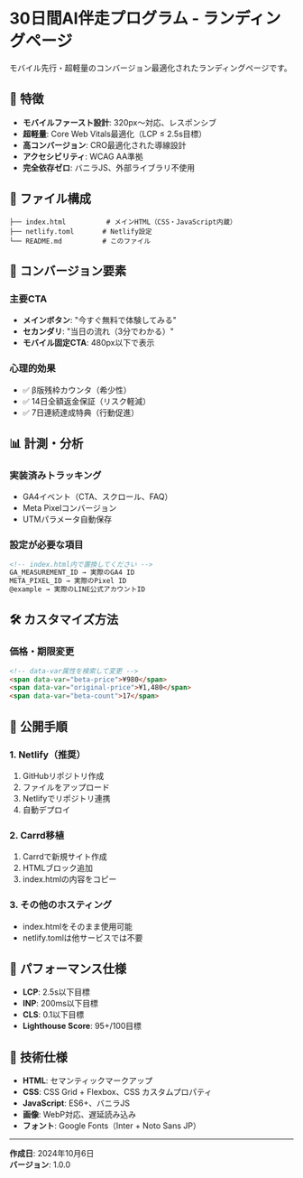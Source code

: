 # 30日間AI伴走プログラム - ランディングページ

モバイル先行・超軽量のコンバージョン最適化されたランディングページです。

## 🚀 特徴

- **モバイルファースト設計**: 320px〜対応、レスポンシブ
- **超軽量**: Core Web Vitals最適化（LCP ≤ 2.5s目標）
- **高コンバージョン**: CRO最適化された導線設計
- **アクセシビリティ**: WCAG AA準拠
- **完全依存ゼロ**: バニラJS、外部ライブラリ不使用

## 📁 ファイル構成

```
├── index.html          # メインHTML（CSS・JavaScript内蔵）
├── netlify.toml       # Netlify設定
└── README.md          # このファイル
```

## 🎯 コンバージョン要素

### 主要CTA
- **メインボタン**: "今すぐ無料で体験してみる"
- **セカンダリ**: "当日の流れ（3分でわかる）"
- **モバイル固定CTA**: 480px以下で表示

### 心理的効果
- ✅ β版残枠カウンタ（希少性）
- ✅ 14日全額返金保証（リスク軽減）
- ✅ 7日連続達成特典（行動促進）

## 📊 計測・分析

### 実装済みトラッキング
- GA4イベント（CTA、スクロール、FAQ）
- Meta Pixelコンバージョン
- UTMパラメータ自動保存

### 設定が必要な項目
```html
<!-- index.html内で置換してください -->
GA_MEASUREMENT_ID → 実際のGA4 ID
META_PIXEL_ID → 実際のPixel ID
@example → 実際のLINE公式アカウントID
```

## 🛠 カスタマイズ方法

### 価格・期限変更
```html
<!-- data-var属性を検索して変更 -->
<span data-var="beta-price">¥980</span>
<span data-var="original-price">¥1,480</span>
<span data-var="beta-count">17</span>
```

## 🚀 公開手順

### 1. Netlify（推奨）
1. GitHubリポジトリ作成
2. ファイルをアップロード
3. Netlifyでリポジトリ連携
4. 自動デプロイ

### 2. Carrd移植
1. Carrdで新規サイト作成
2. HTMLブロック追加
3. index.htmlの内容をコピー

### 3. その他のホスティング
- index.htmlをそのまま使用可能
- netlify.tomlは他サービスでは不要

## 📱 パフォーマンス仕様

- **LCP**: 2.5s以下目標
- **INP**: 200ms以下目標  
- **CLS**: 0.1以下目標
- **Lighthouse Score**: 95+/100目標

## 🔧 技術仕様

- **HTML**: セマンティックマークアップ
- **CSS**: CSS Grid + Flexbox、CSS カスタムプロパティ
- **JavaScript**: ES6+、バニラJS
- **画像**: WebP対応、遅延読み込み
- **フォント**: Google Fonts（Inter + Noto Sans JP）

---

**作成日**: 2024年10月6日  
**バージョン**: 1.0.0